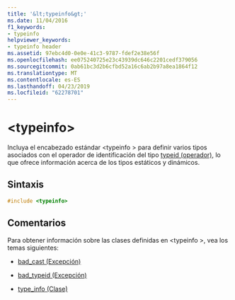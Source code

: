 ```yaml
---
title: '&lt;typeinfo&gt;'
ms.date: 11/04/2016
f1_keywords:
- typeinfo
helpviewer_keywords:
- typeinfo header
ms.assetid: 97ebc4d0-0e0e-41c3-9787-fdef2e38e56f
ms.openlocfilehash: ee075240725e23c43939dc646c2201cedf379056
ms.sourcegitcommit: 0ab61bc3d2b6cfbd52a16c6ab2b97a8ea1864f12
ms.translationtype: MT
ms.contentlocale: es-ES
ms.lasthandoff: 04/23/2019
ms.locfileid: "62278701"
---
```

# <a name="lttypeinfogt"></a>&lt;typeinfo&gt;

Incluya el encabezado estándar \<typeinfo > para definir varios tipos asociados con el operador de identificación del tipo [typeid (operador)](../cpp/typeid-operator.md), lo que ofrece información acerca de los tipos estáticos y dinámicos.

## <a name="syntax"></a>Sintaxis

```cpp
#include <typeinfo>
```

## <a name="remarks"></a>Comentarios

Para obtener información sobre las clases definidas en \<typeinfo >, vea los temas siguientes:

- [bad_cast (Excepción)](../cpp/bad-cast-exception.md)

- [bad_typeid (Excepción)](../cpp/bad-typeid-exception.md)

- [type_info (Clase)](../cpp/type-info-class.md)
